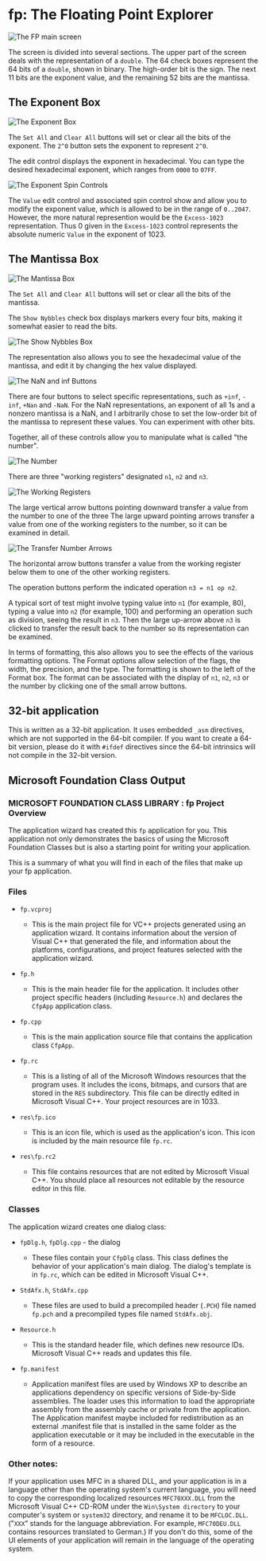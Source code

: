 # fp: The Floating Point Explorer

![The FP main screen](./assets/images/fpscreen.png)

The screen is divided into several sections.  The upper part of the screen deals with the representation of a `double`.  The 64 check boxes represent the 64 bits of a `double`, shown in binary.  The high-order bit is the sign.  The next 11 bits are the exponent value, and the remaining 52 bits are the mantissa.

## The Exponent Box

![The Exponent Box](./assets/images/exponentbox.png)

The `Set All` and `Clear All` buttons will set or clear all the bits of the exponent.  The `2^0` button sets the exponent to represent `2^0`.

The edit control displays the exponent in hexadecimal.  You can type the desired hexadecimal exponent, which ranges from `0000` to `07FF`. 

![The Exponent Spin Controls](./assets/images/exponentspin.png)

The `Value` edit control and associated spin control show and allow you to modify the exponent value, which is allowed to be in the range of `0..2047`.  However, the more natural represention would be the `Excess-1023` representation.  Thus 0 given in the `Excess-1023` control represents the absolute numeric `Value` in the exponent of 1023.

## The Mantissa Box

![The Mantissa Box](./assets/images/mantissabox.png)

The `Set All` and `Clear All` buttons will set or clear all the bits of the mantissa.

The `Show Nybbles` check box displays markers every four bits, making it somewhat easier to read the bits.

![The Show Nybbles Box](./assets/images/shownnybbles.png)

The representation also allows you to see the hexadecimal value of the mantissa, and edit it by changing the hex value displayed.

![The NaN and inf Buttons](./assets/images/naninf.png)

There are four buttons to select specific representations, such as `+inf`, `-inf`, `+Nan` and `-NaN`.  For the NaN representations, an exponent of all 1s and a nonzero mantissa is a NaN, and I arbitrarily chose to set the low-order bit of the mantissa to represent these values.  You can experiment with other bits.

Together, all of these controls allow you to manipulate what is called "the number". 

![The Number](./assets/images/thenumber.png)

There are three "working registers" designated `n1`, `n2` and `n3`.

![The Working Registers](./assets/images/n1n2n3.png)

The large vertical arrow buttons pointing downward transfer a value from the number to one of the three  The large upward pointing arrows transfer a value from one of the working registers to the number, so it can be examined in detail.

![The Transfer Number Arrows](./assets/images/transferarrows.png)

The horizontal arrow buttons transfer a value from the working register below them to one of the other working registers. 

The operation buttons perform the indicated operation `n3 = n1 op n2`. 

A typical sort of test might involve typing  value into `n1` (for example, 80), typing a value into `n2` (for example, 100) and performing an operation such as division, seeing the result in `n3`.  Then the large up-arrow above `n3` is clicked to transfer the result back to the number so its representation can be examined.

In terms of formatting, this also allows you to see the effects of the various formatting options.  The Format options allow selection of the flags, the width, the precision, and the type.  The formatting is shown to the left of the Format box.  The format can be associated with the display of `n1`, `n2`, `n3` or the number by clicking one of the small arrow buttons.

## 32-bit application

This is written as a 32-bit application.  It uses embedded `_asm` directives, which are not supported in the 64-bit compiler.  If you want to create a 64-bit version, please do it with `#ifdef` directives since the 64-bit intrinsics will not compile in the 32-bit version.

## Microsoft Foundation Class Output

### MICROSOFT FOUNDATION CLASS LIBRARY : fp Project Overview

The application wizard has created this `fp` application for 
you.  This application not only demonstrates the basics of using the Microsoft 
Foundation Classes but is also a starting point for writing your application.

This is a summary of what you will find in each of the files that
make up your fp application.

### Files

* `fp.vcproj`
     * This is the main project file for VC++ projects generated using an application wizard. 
It contains information about the version of Visual C++ that generated the file, and 
information about the platforms, configurations, and project features selected with the
application wizard.

* `fp.h`
    * This is the main header file for the application.  It includes other
project specific headers (including `Resource.h`) and declares the
`CfpApp` application class.

* `fp.cpp`
    * This is the main application source file that contains the application
class `CfpApp`.

* `fp.rc`
    * This is a listing of all of the Microsoft Windows resources that the
program uses.  It includes the icons, bitmaps, and cursors that are stored
in the `RES` subdirectory.  This file can be directly edited in Microsoft
Visual C++. Your project resources are in 1033.

* `res\fp.ico`
    * This is an icon file, which is used as the application's icon.  This
icon is included by the main resource file `fp.rc`.

* `res\fp.rc2`
   * This file contains resources that are not edited by Microsoft 
Visual C++. You should place all resources not editable by
the resource editor in this file.

### Classes

The application wizard creates one dialog class:
* `fpDlg.h`, `fpDlg.cpp` - the dialog
    * These files contain your `CfpDlg` class.  This class defines
the behavior of your application's main dialog.  The dialog's template is
in `fp.rc`, which can be edited in Microsoft Visual C++.

* `StdAfx.h`, `StdAfx.cpp`
    * These files are used to build a precompiled header (`.PCH`) file
named `fp.pch` and a precompiled types file named `StdAfx.obj`.

* `Resource.h`
    * This is the standard header file, which defines new resource IDs.
Microsoft Visual C++ reads and updates this file.

* `fp.manifest`
	* Application manifest files are used by Windows XP to describe an applications 
dependency on specific versions of Side-by-Side assemblies. The loader uses this 
information to load the appropriate assembly from the assembly cache or private 
from the application. The Application manifest  maybe included for redistribution 
as an external .manifest file that is installed in the same folder as the application 
executable or it may be included in the executable in the form of a resource. 

### Other notes:

If your application uses MFC in a shared DLL, and your application is in a 
language other than the operating system's current language, you will need 
to copy the corresponding localized resources `MFC70XXX.DLL` from the Microsoft
Visual C++ CD-ROM under the `Win\System directory` to your computer's system or 
`system32` directory, and rename it to be `MFCLOC.DLL`.  ("`XXX`" stands for the 
language abbreviation.  For example, `MFC70DEU.DLL` contains resources 
translated to German.)  If you don't do this, some of the UI elements of 
your application will remain in the language of the operating system.


